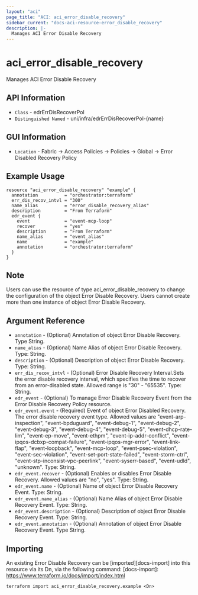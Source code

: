 ```yaml
---
layout: "aci"
page_title: "ACI: aci_error_disable_recovery"
sidebar_current: "docs-aci-resource-error_disable_recovery"
description: |-
  Manages ACI Error Disable Recovery
---
```


# aci_error_disable_recovery #

Manages ACI Error Disable Recovery

## API Information ##

* `Class` - edrErrDisRecoverPol
* `Distinguished Named` - uni/infra/edrErrDisRecoverPol-{name}

## GUI Information ##

* `Location` - Fabric -> Access Policies -> Policies -> Global -> Error Disabled Recovery Policy


## Example Usage ##

```hcl
resource "aci_error_disable_recovery" "example" {
  annotation          = "orchestrator:terraform"
  err_dis_recov_intvl = "300"
  name_alias          = "error_disable_recovery_alias"
  description         = "From Terraform"
  edr_event {
    event             = "event-mcp-loop"
    recover           = "yes"
    description       = "From Terraform"
    name_alias        = "event_alias"
    name              = "example"
    annotation        = "orchestrator:terraform"
  }
}
```

## Note ##
Users can use the resource of type aci_error_disable_recovery to change the configuration of the object Error Disable Recovery. Users cannot create more than one instance of object Error Disable Recovery.
## Argument Reference ##


* `annotation` - (Optional) Annotation of object Error Disable Recovery. Type String.
* `name_alias` - (Optional) Name Alias of object Error Disable Recovery. Type: String.
* `description` - (Optional) Description of object Error Disable Recovery. Type: String.
* `err_dis_recov_intvl` - (Optional) Error Disable Recovery Interval.Sets the error disable recovery interval, which specifies the time to recover from an error-disabled state. Allowed range is "30" - "65535". Type: String.
* `edr_event` - (Optional) To manage Error Disable Recovery Event from the Error Disable Recovery Policy resource. 
* `edr_event.event` - (Required) Event of object Error Disabled Recovery. The error disable recovery event type. Allowed values are "event-arp-inspection", "event-bpduguard", "event-debug-1", "event-debug-2", "event-debug-3", "event-debug-4", "event-debug-5", "event-dhcp-rate-lim", "event-ep-move", "event-ethpm", "event-ip-addr-conflict", "event-ipqos-dcbxp-compat-failure", "event-ipqos-mgr-error", "event-link-flap", "event-loopback", "event-mcp-loop", "event-psec-violation", "event-sec-violation", "event-set-port-state-failed", "event-storm-ctrl", "event-stp-inconsist-vpc-peerlink", "event-syserr-based", "event-udld", "unknown".  Type: String.
* `edr_event.recover` - (Optional) Enables or disables Error Disable Recovery. Allowed values are "no", "yes". Type: String.
* `edr_event.name` - (Optional) Name of object Error Disable Recovery Event. Type: String.
* `edr_event.name_alias` - (Optional) Name Alias of object Error Disable Recovery Event. Type: String.
* `edr_event.description` - (Optional) Description of object Error Disable Recovery Event. Type: String. 
* `edr_event.annotation` - (Optional) Annotation of object Error Disable Recovery Event. Type String.

## Importing ##

An existing Error Disable Recovery can be [imported][docs-import] into this resource via its Dn, via the following command:
[docs-import]: https://www.terraform.io/docs/import/index.html


```
terraform import aci_error_disable_recovery.example <Dn>
```